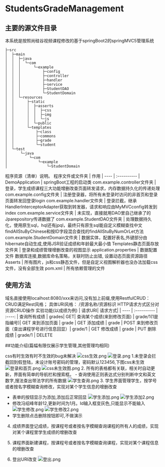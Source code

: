 # StudentsGradeManagement
## 主要的源文件目录
本系统是按照尚硅谷视频课程修改的基于springBoot2的springMVC5管理系统
```
├─src
│  ├─main
│  │  ├─java
│  │  │  └─com
│  │  │      └─example
│  │  │          ├─config
│  │  │          ├─controller
│  │  │          ├─handler
│  │  │          ├─service
│  │  │          ├─StudentDAO
│  │  │          └─StudentDomain
│  │  └─resources
│  │      ├─static
│  │      │  ├─asserts
│  │      │  │  ├─css
│  │      │  │  ├─img
│  │      │  │  └─js
│  │      │  └─public
│  │      └─templates
│  │          ├─class
│  │          ├─commons
│  │          ├─grade
│  │          └─student
│  └─test
│      └─java
│          └─com
│              └─example
│                  └─StudentDomain
```
程序资源（清单）说明。
程序文件或文件夹 |	作用
| ---- | :---------- | 
DemoApplication |	springBoot工程的启动类
com.example.controller文件夹 |	登录，学生成绩课程三大功能增删改查页面转发请求，内存数据持久化的传递处理
com.example.config文件夹 |	注册登录器，将所有未登录时访问的非首页和登录页面转发回登录login
com.example.handler文件夹	| 登录拦截，继承HandlerInterceptorAdapter获取到转发器，请求和响应由MyMVCconfig转发到index
com.example.service文件夹 |	未实现，直接就用DAO里自己继承了的Jparepository传递数据了
com.example.StudentDAO文件夹 |	处理数据持久化，使用原生sql，hql还有jpql，最终只有原生sql能自定义模糊查找中文findAllStuByChinese和按ID字段混合查找的findAllStuByNumOrLet方法
com.example.StudentDomain文件夹 |	数据实体，配置好表名,外键部分由hibernate自动生成,使用JSR验证成绩和年龄最大最小值
Templates静态页面存放文件夹 |	登录和成绩管理增删改查的视图显示
application.properties | 数据配置文件	数据库连接,数据库命名策略，关联时防止出错, 设置动态页面资源路径
Asserts |	所有图片，js和css静态文件，但是自定义视图解析器也没办法加载css文件，没有全部生效
pom.xml |	所有依赖管理的文件

## 使用方法

域名直接使用localhost:8080/xxx来访问,没有加上前缀,使用RestfulCRUD：CRUD满足Rest风格；
具体URI风格： /资源名称/资源标识 HTTP请求方式区分对资源CRUD操作
实验功能(以成绩为例) |	请求URI| 	请求方式|
| ---- | :---------- | :----: |
查询所有成绩 |	grades| GET|
查询某个成绩(来到修改页面) | grade/1(1是指编号)| GET
来到添加页面 |	grade |	GET
添加成绩 | grade |	POST
来到修改页面（查出课程学号进行信息回显）| grade/1 |	GET
修改成绩 |	grade |	PUT
删除成绩 |	grade/1 |	DELETE

##功能介绍(篇幅有限仅展示学生管理,其他管理均相同)

css有时生效有时不生效的bug未解决
![css生效.png](https://i.loli.net/2020/02/09/VQtoEuDaWeIid5C.png)
![登录.png](https://i.loli.net/2020/02/09/W9KT7VSfb4nNUrB.png)
1.未登录会拦截回到假登陆，未设计账号密码的管理，密码默认123456,下图css未生效
![登录和首页.png](https://i.loli.net/2020/02/09/oH12VOnM4v6L5F9.png)
![css未生效图.png](https://i.loli.net/2020/02/09/qsEPcxZ8nCDRh6m.png)
2. 所有的表格都有关联，相关时自动更新，界面有简单的导航栏和搜索框。
    - 查询使用正则表达式分别判断中文和英文数字,搜法查出带法字的所有数据
![学生查询.png](https://i.loli.net/2020/02/09/kK489mx5dUlogWv.png)
3. 学生界面管理学生，按学号或者按名字模糊查询修改，实现对某个学生信息的增删改查
  - 表单的按钮显示为添加,添加后正常回显
![学生添加.png](https://i.loli.net/2020/02/09/Zh3lbicgA9OHUa7.png)
![学生添加2.png](https://i.loli.net/2020/02/09/WIMCAxQmrjshJnZ.png)
  - 修改冯绍峰年龄12,更新时间为1月。Id输入框变灰色,只能显示不能输入
![学生修改.png](https://i.loli.net/2020/02/09/dzr5QwxS4uc3Gfs.png)
![学生修改2.png](https://i.loli.net/2020/02/09/6Qmjn38dLUGP5Th.png)
  - 学生删除点击删除按钮即可,不做演示
4. 成绩界面登记成绩，按课程号或者按名字模糊查询课程的所有人的成绩，实现对某个课程里学生成绩的增删改查
5. 课程界面新建课程，按课程号或者按名字模糊查询课程，实现对某个课程信息的增删改查

6. 登出URI改变
![登出.png](https://i.loli.net/2020/02/09/8CVOgzxL2Bw5nXG.png)
